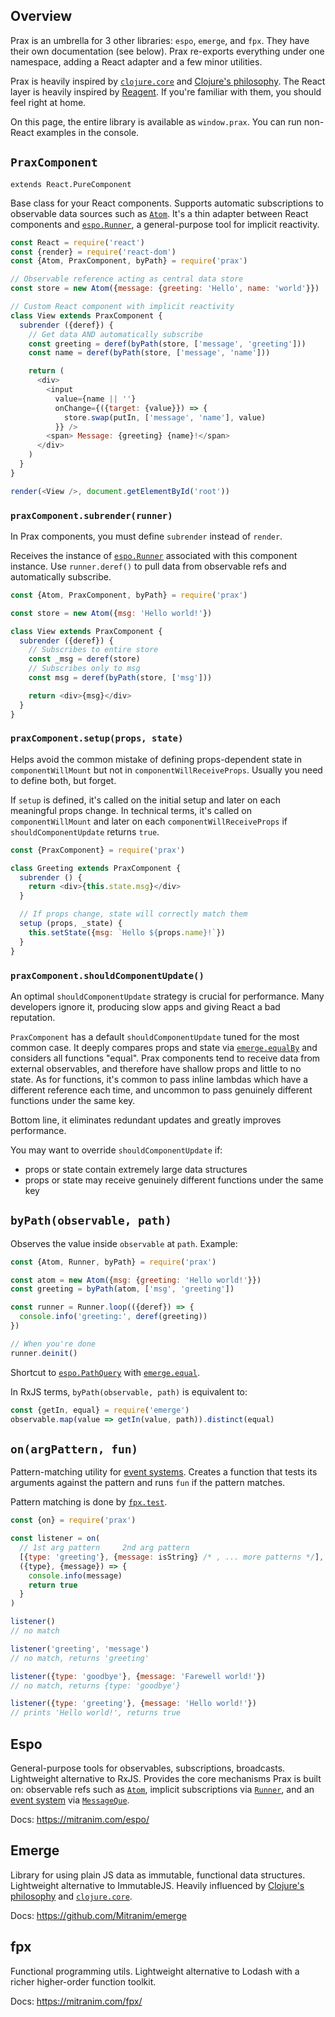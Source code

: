 ## Overview

Prax is an umbrella for 3 other libraries: `espo`, `emerge`, and `fpx`. They
have their own documentation (see below). Prax re-exports everything under one
namespace, adding a React adapter and a few minor utilities.

Prax is heavily inspired by [`clojure.core`](https://clojuredocs.org/core-library)
and
[Clojure's philosophy](https://github.com/matthiasn/talk-transcripts/blob/master/Hickey_Rich/AreWeThereYet.md).
The React layer is heavily inspired by [Reagent](http://reagent-project.github.io).
If you're familiar with them, you should feel right at home.

On this page, the entire library is available as `window.prax`. You can run
non-React examples in the console.

## `PraxComponent`

`extends React.PureComponent`

Base class for your React components. Supports automatic subscriptions to
observable data sources such as
[`Atom`](https://mitranim.com/espo/#-atom-value-). It's a thin adapter between
React components and [`espo.Runner`](https://mitranim.com/espo/#-runner-),
a general-purpose tool for implicit reactivity.

```js
const React = require('react')
const {render} = require('react-dom')
const {Atom, PraxComponent, byPath} = require('prax')

// Observable reference acting as central data store
const store = new Atom({message: {greeting: 'Hello', name: 'world'}})

// Custom React component with implicit reactivity
class View extends PraxComponent {
  subrender ({deref}) {
    // Get data AND automatically subscribe
    const greeting = deref(byPath(store, ['message', 'greeting']))
    const name = deref(byPath(store, ['message', 'name']))

    return (
      <div>
        <input
          value={name || ''}
          onChange={({target: {value}}) => {
            store.swap(putIn, ['message', 'name'], value)
          }} />
        <span> Message: {greeting} {name}!</span>
      </div>
    )
  }
}

render(<View />, document.getElementById('root'))
```

### `praxComponent.subrender(runner)`

In Prax components, you must define `subrender` instead of `render`.

Receives the instance of [`espo.Runner`](https://mitranim.com/espo/#-runner-)
associated with this component instance. Use `runner.deref()` to pull data from
observable refs and automatically subscribe.

```js
const {Atom, PraxComponent, byPath} = require('prax')

const store = new Atom({msg: 'Hello world!'})

class View extends PraxComponent {
  subrender ({deref}) {
    // Subscribes to entire store
    const _msg = deref(store)
    // Subscribes only to msg
    const msg = deref(byPath(store, ['msg']))

    return <div>{msg}</div>
  }
}
```

### `praxComponent.setup(props, state)`

Helps avoid the common mistake of defining props-dependent state in
`componentWillMount` but not in `componentWillReceiveProps`. Usually you need to
define both, but forget.

If `setup` is defined, it's called on the initial setup and later on each
meaningful props change. In technical terms, it's called on `componentWillMount`
and later on each `componentWillReceiveProps` if `shouldComponentUpdate` returns
`true`.

```js
const {PraxComponent} = require('prax')

class Greeting extends PraxComponent {
  subrender () {
    return <div>{this.state.msg}</div>
  }

  // If props change, state will correctly match them
  setup (props, _state) {
    this.setState({msg: `Hello ${props.name}!`})
  }
}
```

### `praxComponent.shouldComponentUpdate()`

An optimal `shouldComponentUpdate` strategy is crucial for performance. Many
developers ignore it, producing slow apps and giving React a bad reputation.

`PraxComponent` has a default `shouldComponentUpdate` tuned for the most common
case. It deeply compares props and state via
[`emerge.equalBy`](https://github.com/Mitranim/emerge#equalbytest-one-other)
and considers all functions "equal". Prax components tend to receive data from
external observables, and therefore have shallow props and little to no state.
As for functions, it's common to pass inline lambdas which have a different
reference each time, and uncommon to pass genuinely different functions under
the same key.

Bottom line, it eliminates redundant updates and greatly improves performance.

You may want to override `shouldComponentUpdate` if:

  * props or state contain extremely large data structures
  * props or state may receive genuinely different functions under the same key

## `byPath(observable, path)`

Observes the value inside `observable` at `path`. Example:

```js
const {Atom, Runner, byPath} = require('prax')

const atom = new Atom({msg: {greeting: 'Hello world!'}})
const greeting = byPath(atom, ['msg', 'greeting'])

const runner = Runner.loop(({deref}) => {
  console.info('greeting:', deref(greeting))
})

// When you're done
runner.deinit()
```

Shortcut to [`espo.PathQuery`](https://mitranim.com/espo/#-pathquery-observableref-path-)
with [`emerge.equal`](https://github.com/Mitranim/emerge#equalone-other).

In RxJS terms, `byPath(observable, path)` is equivalent to:

```js
const {getIn, equal} = require('emerge')
observable.map(value => getIn(value, path)).distinct(equal)
```

## `on(argPattern, fun)`

Pattern-matching utility for [event systems](examples#event-system). Creates
a function that tests its arguments against the pattern and runs `fun` if the
pattern matches.

Pattern matching is done by [`fpx.test`](https://mitranim.com/fpx/#-test-pattern-).

```js
const {on} = require('prax')

const listener = on(
  // 1st arg pattern     2nd arg pattern
  [{type: 'greeting'}, {message: isString} /* , ... more patterns */],
  ({type}, {message}) => {
    console.info(message)
    return true
  }
)

listener()
// no match

listener('greeting', 'message')
// no match, returns 'greeting'

listener({type: 'goodbye'}, {message: 'Farewell world!'})
// no match, returns {type: 'goodbye'}

listener({type: 'greeting'}, {message: 'Hello world!'})
// prints 'Hello world!', returns true
```

## Espo

General-purpose tools for observables, subscriptions, broadcasts. Lightweight
alternative to RxJS. Provides the core mechanisms Prax is built on: observable
refs such as [`Atom`](https://mitranim.com/espo/#-atom-value-), implicit
subscriptions via [`Runner`](https://mitranim.com/espo/#-runner-), and an
[event system](examples#event-system) via
[`MessageQue`](https://mitranim.com/espo/#-messageque-).

Docs: https://mitranim.com/espo/

## Emerge

Library for using plain JS data as immutable, functional data
structures. Lightweight alternative to ImmutableJS. Heavily influenced by
[Clojure's philosophy](https://github.com/matthiasn/talk-transcripts/blob/master/Hickey_Rich/AreWeThereYet.md)
and [`clojure.core`](https://clojuredocs.org/core-library).

Docs: https://github.com/Mitranim/emerge

## fpx

Functional programming utils. Lightweight alternative to Lodash with a richer
higher-order function toolkit.

Docs: https://mitranim.com/fpx/
